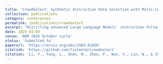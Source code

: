 ```yaml
---
title: 'CrowdSelect: Synthetic Instruction Data Selection with Multi-LLM Wisdom'
collection: publications
category: conferences
permalink: /publications/crowdselect
excerpt: "Distilling advanced Large Language Models' instruction-following capabilities into smaller models using a selected subset has become a mainstream approach in model training. While existing synthetic instruction data selection strategies rely mainly on single-dimensional signals (i.e., reward scores, model perplexity), they fail to capture the complexity of instruction-following across diverse fields. Therefore, we investigate more diverse signals to capture comprehensive instruction-response pair characteristics and propose three foundational metrics that leverage Multi-LLM wisdom, informed by (1) diverse LLM responses and (2) reward model assessment. Building upon base metrics, we propose CrowdSelect, an integrated metric incorporating a clustering-based approach to maintain response diversity. Our comprehensive experiments demonstrate that our foundation metrics consistently improve performance across 4 base models on MT-bench and Arena-Hard. CrowdSelect, efficiently incorporating all metrics, achieves state-of-the-art performance in both Full and LoRA fine-tuning, showing improvements of 4.81% on Arena-Hard and 11.1% on MT-bench with Llama-3.2-3b-instruct. We hope our findings will bring valuable insights for future research in this direction."
date: 2025-03-03
venue: 'ARR 2026 October cycle'
status: 'Submitted to'
paperurl: 'https://arxiv.org/abs/2503.01836'
sitelink: 'https://github.com/listentm/crowdselect'
citation: 'Li, Y., Yang, L., Shen, W., Zhou, P., Wan, Y., Lin, W., & Chen, D. (2025). CrowdSelect: Synthetic Instruction Data Selection with Multi-LLM Wisdom. arXiv preprint arXiv:2503.01836.'
---
```

